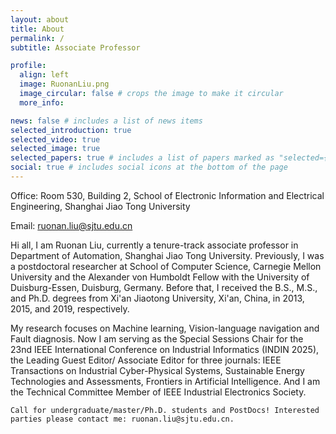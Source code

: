 ```yaml
---
layout: about
title: About
permalink: /
subtitle: Associate Professor

profile:
  align: left
  image: RuonanLiu.png
  image_circular: false # crops the image to make it circular
  more_info: 

news: false # includes a list of news items
selected_introduction: true
selected_video: true
selected_image: true
selected_papers: true # includes a list of papers marked as "selected={true}"
social: true # includes social icons at the bottom of the page
---
```


<p>Office: Room 530, Building 2, School of Electronic Information and Electrical Engineering, Shanghai Jiao Tong University</p>
<p>Email: <a href="mailto:ruonan.liu@sjtu.edu.cn" target="_blank">ruonan.liu@sjtu.edu.cn</a></p>

Hi all, I am Ruonan Liu, currently a tenure-track associate professor in Department of Automation, Shanghai Jiao Tong University. Previously, I was a postdoctoral researcher at School of Computer Science, Carnegie Mellon University and the Alexander von Humboldt Fellow with the University of Duisburg-Essen, Duisburg, Germany. Before that, I received the B.S., M.S., and Ph.D. degrees from Xi'an Jiaotong University, Xi'an, China, in 2013, 2015, and 2019, respectively. 

My research focuses on Machine learning, Vision-language navigation and Fault diagnosis. Now I am serving as the Special Sessions Chair for the 23nd IEEE International Conference on Industrial Informatics (INDIN 2025), the Leading Guest Editor/ Associate Editor for three journals: IEEE Transactions on Industrial Cyber-Physical Systems, Sustainable Energy Technologies and Assessments, Frontiers in Artificial Intelligence. And I am the Technical Committee Member of IEEE Industrial Electronics Society. 

`Call for undergraduate/master/Ph.D. students and PostDocs! Interested parties please contact me: ruonan.liu@sjtu.edu.cn.`
